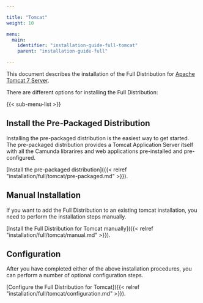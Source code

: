 ```yaml
---

title: "Tomcat"
weight: 10

menu:
  main:
    identifier: "installation-guide-full-tomcat"
    parent: "installation-guide-full"

---
```


This document describes the installation of the Full Distribution for <a href="http://tomcat.apache.org/">Apache Tomcat 7 Server</a>.

There are different options for installing the Full Distribution:

{{< sub-menu-list >}}

## Install the Pre-Packaged Distribution

Installing the pre-packaged distribution is the easiest way to get started. The pre-packaged distribution provides a Tomcat Application Server itself with all the Camunda librarires and web applications pre-installed and pre-configured.

[Install the pre-packaged distribution]({{< relref "installation/full/tomcat/pre-packaged.md" >}}).

## Manual Installation

If you want to add the Full Distribution to an existing tomcat installation, you need to perform the installation steps manually.

[Install the Full Distribution for Tomcat manually]({{< relref "installation/full/tomcat/manual.md" >}}).

## Configuration

After you have completed either of the above installation procedures, you can perform a number of optional configuration steps.

[Configure the Full Distribution for Tomcat]({{< relref "installation/full/tomcat/configuration.md" >}}).

